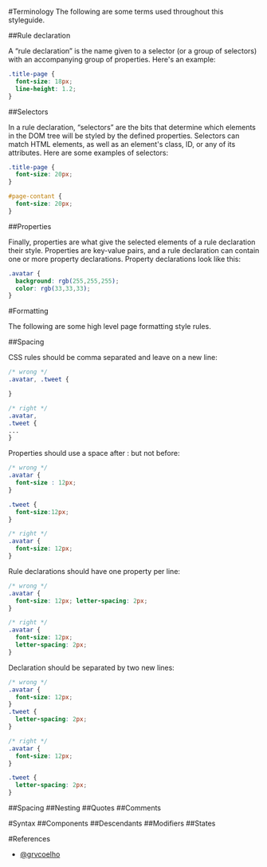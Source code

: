 
#Terminology
The following are some terms used throughout this styleguide.

##Rule declaration

A “rule declaration” is the name given to a selector (or a group of selectors) with an accompanying group of properties. Here's an example:

```css
.title-page {
  font-size: 18px;
  line-height: 1.2;
}
```
##Selectors

In a rule declaration, “selectors” are the bits that determine which elements in the DOM tree will be styled by the defined properties. Selectors can match HTML elements, as well as an element's class, ID, or any of its attributes. Here are some examples of selectors:

```css
.title-page {
  font-size: 20px;
}

#page-contant {
  font-size: 20px;
}
```
##Properties

Finally, properties are what give the selected elements of a rule declaration their style. Properties are key-value pairs, and a rule declaration can contain one or more property declarations. Property declarations look like this:

```css
.avatar {
  background: rgb(255,255,255);
  color: rgb(33,33,33);
}
```

#Formatting

The following are some high level page formatting style rules.

##Spacing

CSS rules should be comma separated and leave on a new line:
```css
/* wrong */
.avatar, .tweet {

}
```
```css
/* right */
.avatar, 
.tweet {
...
}
```
Properties should use a space after : but not before:
```css
/* wrong */
.avatar {
  font-size : 12px;
}

.tweet {
  font-size:12px;
}
```
```css
/* right */
.avatar {
  font-size: 12px;
}
```
Rule declarations should have one property per line:
```css
/* wrong */
.avatar {
  font-size: 12px; letter-spacing: 2px;
}
```
```css
/* right */
.avatar {
  font-size: 12px; 
  letter-spacing: 2px;
}
```
Declaration should be separated by two new lines:
```css
/* wrong */
.avatar {
  font-size: 12px;
}
.tweet {
  letter-spacing: 2px;
}
```

```css
/* right */
.avatar {
  font-size: 12px;
}

.tweet {
  letter-spacing: 2px;
}
```

##Spacing
##Nesting
##Quotes
##Comments

#Syntax
##Components
##Descendants
##Modifiers
##States

#References
- [@grvcoelho](https://github.com/grvcoelho)
